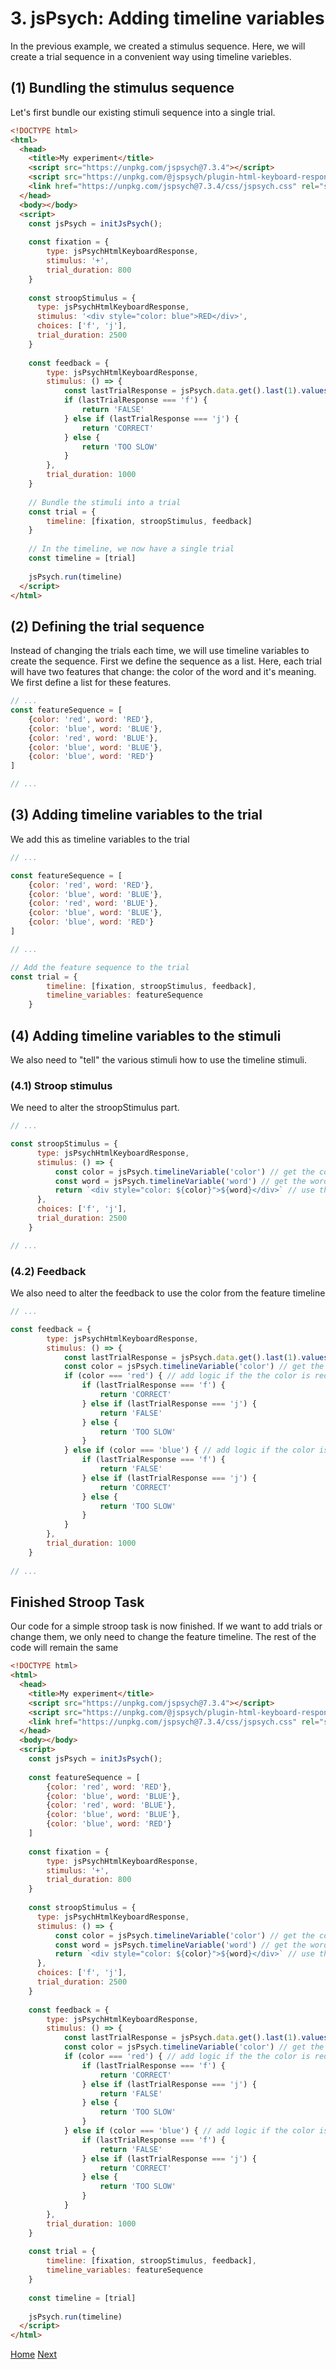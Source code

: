# 3. jsPsych: Adding timeline variables
In the previous example, we created a stimulus sequence. Here, we will create a trial sequence in a convenient way using timeline variebles.
## (1) Bundling the stimulus sequence

Let's first bundle our existing stimuli sequence into a single trial.
```html
<!DOCTYPE html>
<html>
  <head>
    <title>My experiment</title>
    <script src="https://unpkg.com/jspsych@7.3.4"></script>
    <script src="https://unpkg.com/@jspsych/plugin-html-keyboard-response@1.1.3"></script>
    <link href="https://unpkg.com/jspsych@7.3.4/css/jspsych.css" rel="stylesheet" type="text/css" />
  </head>
  <body></body>
  <script>
    const jsPsych = initJsPsych();
    
    const fixation = {
        type: jsPsychHtmlKeyboardResponse,
        stimulus: '+',
        trial_duration: 800
    }
    
    const stroopStimulus = {
      type: jsPsychHtmlKeyboardResponse,
      stimulus: '<div style="color: blue">RED</div>',
      choices: ['f', 'j'],
      trial_duration: 2500
    }
    
    const feedback = {
        type: jsPsychHtmlKeyboardResponse,
        stimulus: () => {
            const lastTrialResponse = jsPsych.data.get().last(1).values()[0].response
            if (lastTrialResponse === 'f') {
                return 'FALSE'
            } else if (lastTrialResponse === 'j') {
                return 'CORRECT'
            } else {
                return 'TOO SLOW'
            }
        },
        trial_duration: 1000
    }
    
    // Bundle the stimuli into a trial
    const trial = {
        timeline: [fixation, stroopStimulus, feedback]
    }
    
    // In the timeline, we now have a single trial
    const timeline = [trial]
    
    jsPsych.run(timeline)  
  </script>
</html>
```

## (2) Defining the trial sequence
Instead of changing the trials each time, we will use timeline variables to create the sequence. First we define the sequence as a list. Here, each trial will have two features that change: the color of the word and it's meaning. We first define a list for these features.

```javascript
// ...
const featureSequence = [
    {color: 'red', word: 'RED'},
    {color: 'blue', word: 'BLUE'},
    {color: 'red', word: 'BLUE'},
    {color: 'blue', word: 'BLUE'},
    {color: 'blue', word: 'RED'}
]

// ...
```

## (3) Adding timeline variables to the trial
We add this as timeline variables to the trial

```javascript
// ...

const featureSequence = [
    {color: 'red', word: 'RED'},
    {color: 'blue', word: 'BLUE'},
    {color: 'red', word: 'BLUE'},
    {color: 'blue', word: 'BLUE'},
    {color: 'blue', word: 'RED'}
]

// ...

// Add the feature sequence to the trial
const trial = {
        timeline: [fixation, stroopStimulus, feedback],
        timeline_variables: featureSequence
    }
```

## (4) Adding timeline variables to the stimuli
We also need to "tell" the various stimuli how to use the timeline stimuli. 

### (4.1) Stroop stimulus
We need to alter the stroopStimulus part.

```javascript
// ...

const stroopStimulus = {
      type: jsPsychHtmlKeyboardResponse,
      stimulus: () => {
          const color = jsPsych.timelineVariable('color') // get the color from the timeline
          const word = jsPsych.timelineVariable('word') // get the word from the timeline
          return `<div style="color: ${color}">${word}</div>` // use the variables in the stimulus.
      },
      choices: ['f', 'j'],
      trial_duration: 2500
    }

// ...
```

### (4.2) Feedback
We also need to alter the feedback to use the color from the feature timeline

```javascript
// ...

const feedback = {
        type: jsPsychHtmlKeyboardResponse,
        stimulus: () => {
            const lastTrialResponse = jsPsych.data.get().last(1).values()[0].response
            const color = jsPsych.timelineVariable('color') // get the color from the timeline
            if (color === 'red') { // add logic if the the color is red
                if (lastTrialResponse === 'f') {
                    return 'CORRECT'
                } else if (lastTrialResponse === 'j') {
                    return 'FALSE'
                } else {
                    return 'TOO SLOW'
                }
            } else if (color === 'blue') { // add logic if the color is blue
                if (lastTrialResponse === 'f') {
                    return 'FALSE'
                } else if (lastTrialResponse === 'j') {
                    return 'CORRECT'
                } else {
                    return 'TOO SLOW'
                }
            }
        },
        trial_duration: 1000
    }
    
// ...
```

## Finished Stroop Task

Our code for a simple stroop task is now finished. If we want to add trials or change them, we only need to change the feature timeline. The rest of the code will remain the same

```html
<!DOCTYPE html>
<html>
  <head>
    <title>My experiment</title>
    <script src="https://unpkg.com/jspsych@7.3.4"></script>
    <script src="https://unpkg.com/@jspsych/plugin-html-keyboard-response@1.1.3"></script>
    <link href="https://unpkg.com/jspsych@7.3.4/css/jspsych.css" rel="stylesheet" type="text/css" />
  </head>
  <body></body>
  <script>
    const jsPsych = initJsPsych();
    
    const featureSequence = [
        {color: 'red', word: 'RED'},
        {color: 'blue', word: 'BLUE'},
        {color: 'red', word: 'BLUE'},
        {color: 'blue', word: 'BLUE'},
        {color: 'blue', word: 'RED'}
    ]
    
    const fixation = {
        type: jsPsychHtmlKeyboardResponse,
        stimulus: '+',
        trial_duration: 800
    }
    
    const stroopStimulus = {
      type: jsPsychHtmlKeyboardResponse,
      stimulus: () => {
          const color = jsPsych.timelineVariable('color') // get the color from the timeline
          const word = jsPsych.timelineVariable('word') // get the word from the timeline
          return `<div style="color: ${color}">${word}</div>` // use the variables in the stimulus.
      },
      choices: ['f', 'j'],
      trial_duration: 2500
    }
    
    const feedback = {
        type: jsPsychHtmlKeyboardResponse,
        stimulus: () => {
            const lastTrialResponse = jsPsych.data.get().last(1).values()[0].response
            const color = jsPsych.timelineVariable('color') // get the color from the timeline
            if (color === 'red') { // add logic if the the color is red
                if (lastTrialResponse === 'f') {
                    return 'CORRECT'
                } else if (lastTrialResponse === 'j') {
                    return 'FALSE'
                } else {
                    return 'TOO SLOW'
                }
            } else if (color === 'blue') { // add logic if the color is blue
                if (lastTrialResponse === 'f') {
                    return 'FALSE'
                } else if (lastTrialResponse === 'j') {
                    return 'CORRECT'
                } else {
                    return 'TOO SLOW'
                }
            }
        },
        trial_duration: 1000
    }
    
    const trial = {
        timeline: [fixation, stroopStimulus, feedback],
        timeline_variables: featureSequence
    }
    
    const timeline = [trial]
    
    jsPsych.run(timeline)  
  </script>
</html>
```
[Home](index.md) [Next](firstSweetPea.md)